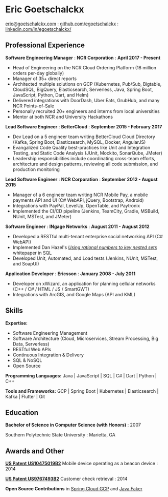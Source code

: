 # Eric Goetschalckx
eric@goetschalckx.com
	: <span class="iconify" data-icon="tabler:brand-github"></span> [github.com/egoetschalckx](https://github.com/egoetschalckx)
	: <span class="iconify" data-icon="tabler:brand-linkedin"></span> [linkedin.com/in/egoetschalckx/](https://linkedin.com/in/egoetschalckx/)

## Professional Experience

**Software Engineering Manager** 
 : **NCR Corporation**
 : **April 2017 - Present**
 - Head of Engineering on the NCR Cloud Ordering Platform (18 million orders per-day globally)
 - Manager of 35+ direct reports
 - Architected multiple solutions on GCP (Kubernetes, Pub/Sub, Bigtable, CloudSQL, BigQuery, Elasticsearch, Serverless, Java, Spring Boot, JavaScript, Python, Dart, and Helm)
 - Delivered integrations with DoorDash, Uber Eats, GrubHub, and many NCR Points-of-Sale
 - Personally recruited 20+ engineers and interns from local universities
 - Mentor at both NCR and University Hackathons

**Lead Software Engineer**
 : **BetterCloud**
 : **September 2015 - February 2017**
 - Dev Lead on a 5 engineer team writing BetterCloud Cloud Directory (Kafka, Spring Boot, Elasticsearch, MySQL, Docker, AngularJS)
 - Evangalized Code Quality best-practices like Unit and Integration Testing, and Static Code Analysis (JUnit, Mockito, SonarQube, JMeter)
 - Leadership responsibilities include coordinating cross-team efforts, architecture and design patterns, reviewing all code submission, and production monitoring

**Lead Software Engineer**
 : **NCR Corporation**
 : **September 2012 - August 2015**
 - Manager of a 6 engineer team writing NCR Mobile Pay, a mobile payments API and UI (C# WebAPI, jQuery, Bootstrap, Android)
 - Integrations with PayPal, LevelUp, OpenTable, and Paytronix
 - Implemented the CI/CD pipeline (Jenkins, TeamCity, Gradle, MSBuild, NUnit, MSTest, and JMeter)

**Software Engineer**
 : **INgage Networks**
 : **August 2011 - August 2012**
 - Developed a RESTful multi-tenant enterprise social networking API (C# WebAPI)
 - Implemented Dan Hazel's [_Using rational numbers to key nested sets_](https://arxiv.org/abs/0806.3115) whitepaper in SQL
 - Developed Unit, Automated, and Load tests (Jenkins, NUnit, MSTest, and SoapUI)

**Application Developer**
 : **Ericsson**
 : **January 2008 - July 2011**
 - Developer on xWizard, an application for planning cellular networks (C++ / C# / HTML / JS / SmartGWT)
 - Integrations with ArcGIS, and Google Maps (API and KML)

## Skills
**Expertise:**
- Software Engineering Management
- Software Architecture (Cloud, Microservices, Stream Processing, Big Data, Serverless)
- RESTful Web APIs
- Continuous Integration & Delivery
- SQL & NoSQL
- Open Source

**Programming Languages:** <span class="iconify" data-icon="logos:java" data-inline="false"></span> Java | <span class="iconify" data-icon="vscode-icons:file-type-js-official"></span> JavaScript | <span class="iconify" data-icon="devicon:azuresqldatabase"></span> SQL | <span class="iconify" data-icon="devicon:csharp"></span> C# | <span class="iconify" data-icon="logos:java" data-inline="false"></span> Dart | <span class="iconify" data-icon="logos:python" data-inline="false"></span> Python | <span class="iconify" data-icon="devicon:cplusplus"></span> C++

**Tools and Frameworks:** <span class="iconify" data-icon="material-icon-theme:gcp"></span> GCP | <span class="iconify" data-icon="devicon:spring"></span> Spring Boot | <span class="iconify" data-icon="devicon:kubernetes"></span> Kubernetes | <span class="iconify" data-icon="devicon:elasticsearch"></span> Elasticsearch | <span class="iconify" data-icon="devicon:apachekafka"></span> Kafka | <span class="iconify" data-icon="devicon:flutter"></span> Flutter | <span class="iconify" data-icon="devicon:git"></span> Git

## Education
**Bachelor of Science in Computer Science (with Honors)**
 : 2007

Southern Polytechnic State University
 : Marietta, GA

## Awards and Other
**[US Patent US10475019B2](https://patents.google.com/patent/US10475019B2)** Mobile device operating as a beacon device
 : 2014

**[US Patent US9767493B2](https://patents.google.com/patent/US9767493B2)** Customer check retrieval 
 : 2014

**Open Source Contributions** in [Spring Cloud GCP](https://github.com/GoogleCloudPlatform/spring-cloud-gcp) and [Java Faker](https://github.com/DiUS/java-faker)
